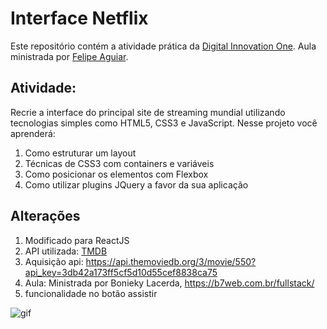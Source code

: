 # Interface Netflix

Este repositório contém a atividade prática da [Digital Innovation One](https://digitalinnovation.one/). Aula ministrada por [Felipe Aguiar](https://github.com/felipeAguiarCode). 

## Atividade: 

Recrie a interface do principal site de streaming mundial utilizando tecnologias simples como HTML5, CSS3 e JavaScript. 
Nesse projeto você aprenderá: 
 1. Como estruturar um layout
 2. Técnicas de CSS3 com containers e variáveis
 3. Como posicionar os elementos com Flexbox
 4. Como utilizar plugins JQuery a favor da sua aplicação

## Alterações
 1. Modificado para ReactJS
 2. API utilizada: [TMDB](https://www.themoviedb.org/?language=pt-BR)
 3. Aquisição api: https://api.themoviedb.org/3/movie/550?api_key=3db42a173ff5cf5d10d55cef8838ca75
 4. Aula: Ministrada por Bonieky Lacerda, https://b7web.com.br/fullstack/
 5. funcionalidade no botão assistir



![gif](https://github.com/Maarii72/interface-netflix/blob/master/public/img/gif.gif)
